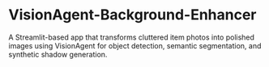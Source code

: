 # VisionAgent-Background-Enhancer
A Streamlit-based app that transforms cluttered item photos into polished images using VisionAgent for object detection, semantic segmentation, and synthetic shadow generation.
